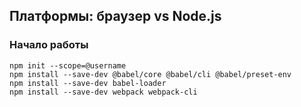 ## Платформы: браузер vs Node.js

### Начало работы
```
npm init --scope=@username
npm install --save-dev @babel/core @babel/cli @babel/preset-env
npm install --save-dev babel-loader
npm install --save-dev webpack webpack-cli
```
